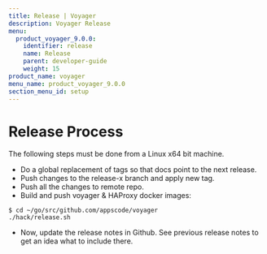 ```yaml
---
title: Release | Voyager
description: Voyager Release
menu:
  product_voyager_9.0.0:
    identifier: release
    name: Release
    parent: developer-guide
    weight: 15
product_name: voyager
menu_name: product_voyager_9.0.0
section_menu_id: setup
---
```


# Release Process

The following steps must be done from a Linux x64 bit machine.

- Do a global replacement of tags so that docs point to the next release.
- Push changes to the release-x branch and apply new tag.
- Push all the changes to remote repo.
- Build and push voyager & HAProxy docker images:

```console
$ cd ~/go/src/github.com/appscode/voyager
./hack/release.sh
```

- Now, update the release notes in Github. See previous release notes to get an idea what to include there.
